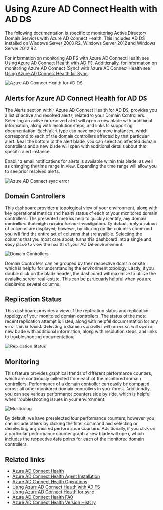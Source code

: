 
<properties
	pageTitle="Using Azure AD Connect Health with AD DS | Azure"
	description="This is the Azure AD Connect Health page that will discuss how to monitor AD DS."
	services="active-directory"
	documentationCenter=""
	authors="arluca"
	manager="samueld"
	editor="curtand"/>

<tags
	ms.service="active-directory"
	ms.date="07/14/2016"
	wacn.date=""/>

# Using Azure AD Connect Health with AD DS
The following documentation is specific to monitoring Active Directory Domain Services with Azure AD Connect Health. This includes AD DS installed on Windows Server 2008 R2, Windows Server 2012 and Windows Server 2012 R2.

For information on monitoring AD FS with Azure AD Connect Health see [Using Azure AD Connect Health with AD FS](/documentation/articles/active-directory-aadconnect-health-adfs). Additionally, for information on monitoring Azure AD Connect (Sync) with Azure AD Connect Health see [Using Azure AD Connect Health for Sync](/documentation/articles/active-directory-aadconnect-health-sync).

![Azure AD Connect Health for AD DS](./media/active-directory-aadconnect-health/aadconnect-health-adds-entry.png)

## Alerts for Azure AD Connect Health for AD DS
The Alerts section within Azure AD Connect Health for AD DS, provides you a list of active and resolved alerts, related to your Domain Controllers. Selecting an active or resolved alert will open a new blade with additional information, along with resolution steps, and links to supporting documentation. Each alert type can have one or more instances, which correspond to each of the domain controllers affected by that particular alert. Near the bottom of the alert blade, you can select an affected domain controllers and a new blade will open with additional details about that specific alert instance.

Enabling email notifications for alerts is available within this blade, as well as changing the time range in view. Expanding the time range will allow you to see prior resolved alerts.

![Azure AD Connect sync error](./media/active-directory-aadconnect-health/aadconnect-health-adds-alerts.png)

## Domain Controllers
This dashboard provides a topological view of your environment, along with key operational metrics and health status of each of your monitored domain controllers. The presented metrics help to quickly identify, any domain controllers that might require further investigation. By default, only a subset of columns are displayed; however, by clicking on the columns command you will find the entire set of columns that are availble. Selecting the columns that you most care about, turns this dashboard into a single and easy place to view the health of your AD DS environement. 

![Domain Controllers](./media/active-directory-aadconnect-health/aadconnect-health-adds-domainsandsites-dashboard.png)

Domain Controllers can be grouped by their respective domain or site, which is helpful for understanding the environment topology. Lastly, if you double click on the blade header, the dashboard will maximize to utilize the avaialbe screen real-estate. This can be particuarly helpful when you are displaying several columns. 

## Replication Status
This dashboard provides a view of the replication status and replication topology of your monitored domian controllers. The status of the most recent replication attempt is listed, along with helpful documentation for any error that is found. Selecting a domain controller with an error, will open a new blade with additional information, along with resolution steps, and links to troubleshooting documentation. 

![Replication Status](./media/active-directory-aadconnect-health/aadconnect-health-adds-replication.png)

## Monitoring
This feature provides graphical trends of different performance counters, which are continously collected from each of the monitored domain controllers. Performance of a domain controller can easily be compared across all other monitored domain controllers in your forest. Additionally, you can see various performance counters side by side, which is helpful when troubleshooting issues in your environment. 

![Monitoring](./media/active-directory-aadconnect-health/aadconnect-health-adds-monitoring.png)

By default, we have preselected four performance counters; however, you can include others by clicking the filter command and selecting or deselecting any desired performance counters. Additionally, if you click on a particular performance counter graph a new blade will open, which includes the respective data points for each of the monitored domain controllers.

## Related links

* [Azure AD Connect Health](/documentation/articles/active-directory-aadconnect-health/)
* [Azure AD Connect Health Agent Installation](/documentation/articles/active-directory-aadconnect-health-agent-install/)
* [Azure AD Connect Health Operations](/documentation/articles/active-directory-aadconnect-health-operations/)
* [Using Azure AD Connect Health with AD FS](/documentation/articles/active-directory-aadconnect-health-adfs/)
* [Using Azure AD Connect Health for sync](/documentation/articles/active-directory-aadconnect-health-sync/)
* [Azure AD Connect Health FAQ](/documentation/articles/active-directory-aadconnect-health-faq/)
* [Azure AD Connect Health Version History](/documentation/articles/active-directory-aadconnect-health-version-history/)
